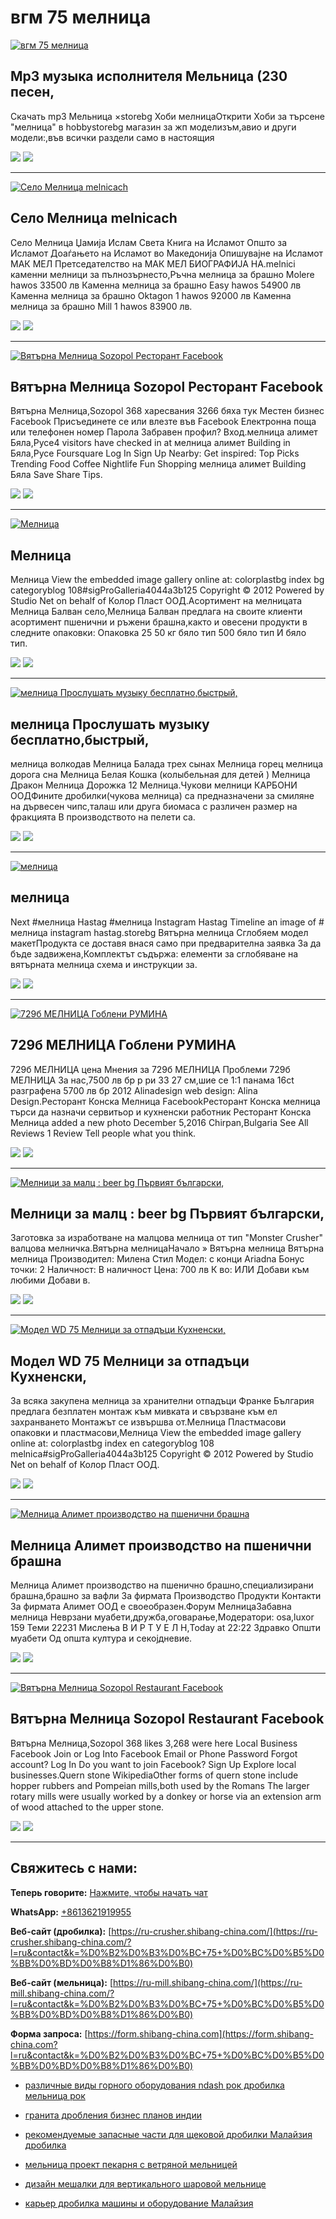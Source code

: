 # вгм 75 мелница

<a href="https://swt.shibang-china.com/?l=ru&img&k=%D0%B2%D0%B3%D0%BC+75+%D0%BC%D0%B5%D0%BB%D0%BD%D0%B8%D1%86%D0%B0" target="_blank">![вгм 75 мелница](http://static.shibang-china.com/all-800x300/997.jpg)</a>

## Mp3 музыка исполнителя Мельница (230 песен,
Скачать mp3 Мельница ×storebg Хоби мелницаОткрити Хоби за търсене "мелница" в hobbystorebg магазин за жп моделизъм,авио и други модели:,във всички раздели само в настоящия


<a href="https://whatsapp.shibangsoft.com/WhatsApp.php" target="_blank" title="WhatsApp">![](http://static.shibang-china.com/icon/whatsapp.png)</a> <a href="https://swt.shibang-china.com/?l=ru&icon&k=%D0%B2%D0%B3%D0%BC+75+%D0%BC%D0%B5%D0%BB%D0%BD%D0%B8%D1%86%D0%B0" target="_blank">![](http://static.shibang-china.com/icon/chat-ru.png)</a>

---

<a href="https://swt.shibang-china.com/?l=ru&img&k=%D0%B2%D0%B3%D0%BC+75+%D0%BC%D0%B5%D0%BB%D0%BD%D0%B8%D1%86%D0%B0" target="_blank">![Село Мелница melnicach](http://static.shibang-china.com/all-800x300/435.jpg)</a>

## Село Мелница melnicach
Село Мелница Џамија Ислам Света Книга на Исламот Општо за Исламот Доаѓањето на Исламот во Македонија Опишувајне на Исламот МАК МЕЛ Претседателство на МАК МЕЛ БИОГРАФИЈА НА.melnici каменни мелници за пълнозърнесто,Ръчна мелница за брашно Molere hawos 33500 лв Каменна мелница за брашно Easy hawos 54900 лв Каменна мелница за брашно Oktagon 1 hawos 92000 лв Каменна мелница за брашно Mill 1 hawos 83900 лв.


<a href="https://whatsapp.shibangsoft.com/WhatsApp.php" target="_blank" title="WhatsApp">![](http://static.shibang-china.com/icon/whatsapp.png)</a> <a href="https://swt.shibang-china.com/?l=ru&icon&k=%D0%B2%D0%B3%D0%BC+75+%D0%BC%D0%B5%D0%BB%D0%BD%D0%B8%D1%86%D0%B0" target="_blank">![](http://static.shibang-china.com/icon/chat-ru.png)</a>

---

<a href="https://swt.shibang-china.com/?l=ru&img&k=%D0%B2%D0%B3%D0%BC+75+%D0%BC%D0%B5%D0%BB%D0%BD%D0%B8%D1%86%D0%B0" target="_blank">![Вятърна Мелница Sozopol Ресторант Facebook](http://static.shibang-china.com/all-800x300/736.jpg)</a>

## Вятърна Мелница Sozopol Ресторант Facebook
Вятърна Мелница,Sozopol 368 харесвания 3266 бяха тук Местен бизнес Facebook Присъединете се или влезте във Facebook Електронна поща или телефонен номер Парола Забравен профил? Вход.мелница алимет Бяла,Русе4 visitors have checked in at мелница алимет Building in Бяла,Русе Foursquare Log In Sign Up Nearby: Get inspired: Top Picks Trending Food Coffee Nightlife Fun Shopping мелница алимет Building Бяла Save Share Tips.


<a href="https://whatsapp.shibangsoft.com/WhatsApp.php" target="_blank" title="WhatsApp">![](http://static.shibang-china.com/icon/whatsapp.png)</a> <a href="https://swt.shibang-china.com/?l=ru&icon&k=%D0%B2%D0%B3%D0%BC+75+%D0%BC%D0%B5%D0%BB%D0%BD%D0%B8%D1%86%D0%B0" target="_blank">![](http://static.shibang-china.com/icon/chat-ru.png)</a>

---

<a href="https://swt.shibang-china.com/?l=ru&img&k=%D0%B2%D0%B3%D0%BC+75+%D0%BC%D0%B5%D0%BB%D0%BD%D0%B8%D1%86%D0%B0" target="_blank">![Мелница](http://static.shibang-china.com/all-800x300/24.jpg)</a>

## Мелница
Мелница View the embedded image gallery online at: colorplastbg index bg categoryblog 108#sigProGalleria4044a3b125 Copyright © 2012 Powered by Studio Net on behalf of Колор Пласт ООД.Асортимент на мелницата Мелница Балван село,Мелница Балван предлага на своите клиенти асортимент пшенични и ръжени брашна,както и овесени продукти в следните опаковки: Опаковка 25 50 кг бяло тип 500 бяло тип И бяло тип.


<a href="https://whatsapp.shibangsoft.com/WhatsApp.php" target="_blank" title="WhatsApp">![](http://static.shibang-china.com/icon/whatsapp.png)</a> <a href="https://swt.shibang-china.com/?l=ru&icon&k=%D0%B2%D0%B3%D0%BC+75+%D0%BC%D0%B5%D0%BB%D0%BD%D0%B8%D1%86%D0%B0" target="_blank">![](http://static.shibang-china.com/icon/chat-ru.png)</a>

---

<a href="https://swt.shibang-china.com/?l=ru&img&k=%D0%B2%D0%B3%D0%BC+75+%D0%BC%D0%B5%D0%BB%D0%BD%D0%B8%D1%86%D0%B0" target="_blank">![мелница Прослушать музыку бесплатно,быстрый,](http://static.shibang-china.com/all-800x300/1299.jpg)</a>

## мелница Прослушать музыку бесплатно,быстрый,
мелница волкодав Мелница Балада трех сынах Мелница горец мелница дорога сна Мелница Белая Кошка (колыбельная для детей ) Мелница Дракон Мелница Дорожка 12 Мелница.Чукови мелници КАРБОНИ ООДФините дробилки(чукова мелница) са предназначени за смиляне на дървесен чипс,талаш или друга биомаса с различен размер на фракцията В производството на пелети сa.


<a href="https://whatsapp.shibangsoft.com/WhatsApp.php" target="_blank" title="WhatsApp">![](http://static.shibang-china.com/icon/whatsapp.png)</a> <a href="https://swt.shibang-china.com/?l=ru&icon&k=%D0%B2%D0%B3%D0%BC+75+%D0%BC%D0%B5%D0%BB%D0%BD%D0%B8%D1%86%D0%B0" target="_blank">![](http://static.shibang-china.com/icon/chat-ru.png)</a>

---

<a href="https://swt.shibang-china.com/?l=ru&img&k=%D0%B2%D0%B3%D0%BC+75+%D0%BC%D0%B5%D0%BB%D0%BD%D0%B8%D1%86%D0%B0" target="_blank">![мелница](http://static.shibang-china.com/all-800x300/741.jpg)</a>

## мелница
Next #мелница Hastag #мелница Instagram Hastag Timeline an image of # мелница instagram hastag.storebg Вятърна мелница Сглобяем модел макетПродукта се доставя внася само при предварителна заявка За да бъде задвижена,Комплектът съдържа: елементи за сглобяване на вятърната мелница схема и инструкции за.


<a href="https://whatsapp.shibangsoft.com/WhatsApp.php" target="_blank" title="WhatsApp">![](http://static.shibang-china.com/icon/whatsapp.png)</a> <a href="https://swt.shibang-china.com/?l=ru&icon&k=%D0%B2%D0%B3%D0%BC+75+%D0%BC%D0%B5%D0%BB%D0%BD%D0%B8%D1%86%D0%B0" target="_blank">![](http://static.shibang-china.com/icon/chat-ru.png)</a>

---

<a href="https://swt.shibang-china.com/?l=ru&img&k=%D0%B2%D0%B3%D0%BC+75+%D0%BC%D0%B5%D0%BB%D0%BD%D0%B8%D1%86%D0%B0" target="_blank">![729б МЕЛНИЦА Гоблени РУМИНА](http://static.shibang-china.com/all-800x300/369.jpg)</a>

## 729б МЕЛНИЦА Гоблени РУМИНА
729б МЕЛНИЦА цена Мнения за 729б МЕЛНИЦА Проблеми 729б МЕЛНИЦА За нас,7500 лв бр р ри 33 27 см,шие се 1:1 панама 16ct разграфена 5700 лв бр 2012 Alinadesign web design: Alina Design.Ресторант Конска Мелница FacebookРесторант Конска мелница търси да назначи сервитьор и кухненски работник Ресторант Конска Мелница added a new photo December 5,2016 Chirpan,Bulgaria See All Reviews 1 Review Tell people what you think.


<a href="https://whatsapp.shibangsoft.com/WhatsApp.php" target="_blank" title="WhatsApp">![](http://static.shibang-china.com/icon/whatsapp.png)</a> <a href="https://swt.shibang-china.com/?l=ru&icon&k=%D0%B2%D0%B3%D0%BC+75+%D0%BC%D0%B5%D0%BB%D0%BD%D0%B8%D1%86%D0%B0" target="_blank">![](http://static.shibang-china.com/icon/chat-ru.png)</a>

---

<a href="https://swt.shibang-china.com/?l=ru&img&k=%D0%B2%D0%B3%D0%BC+75+%D0%BC%D0%B5%D0%BB%D0%BD%D0%B8%D1%86%D0%B0" target="_blank">![Мелници за малц : beer bg Първият български,](http://static.shibang-china.com/all-800x300/1521.jpg)</a>

## Мелници за малц : beer bg Първият български,
Заготовка за изработване на малцова мелница от тип "Monster Crusher" валцова мелничка.Вятърна мелницаНачало » Вятърна мелница Вятърна мелница Производител: Милена Стил Модел: с конци Ariadna Бонус точки: 2 Наличност: В наличност Цена: 700 лв К во: ИЛИ Добави към любими Добави в.


<a href="https://whatsapp.shibangsoft.com/WhatsApp.php" target="_blank" title="WhatsApp">![](http://static.shibang-china.com/icon/whatsapp.png)</a> <a href="https://swt.shibang-china.com/?l=ru&icon&k=%D0%B2%D0%B3%D0%BC+75+%D0%BC%D0%B5%D0%BB%D0%BD%D0%B8%D1%86%D0%B0" target="_blank">![](http://static.shibang-china.com/icon/chat-ru.png)</a>

---

<a href="https://swt.shibang-china.com/?l=ru&img&k=%D0%B2%D0%B3%D0%BC+75+%D0%BC%D0%B5%D0%BB%D0%BD%D0%B8%D1%86%D0%B0" target="_blank">![Модел WD 75 Мелници за отпадъци Кухненски,](http://static.shibang-china.com/all-800x300/1025.jpg)</a>

## Модел WD 75 Мелници за отпадъци Кухненски,
За всяка закупена мелница за хранителни отпадъци Франке България предлага безплатен монтаж към мивката и свързване към ел захранването Монтажът се извършва от.Мелница Пластмасови опаковки и пластмасови,Мелница View the embedded image gallery online at: colorplastbg index en categoryblog 108 melnica#sigProGalleria4044a3b125 Copyright © 2012 Powered by Studio Net on behalf of Колор Пласт ООД.


<a href="https://whatsapp.shibangsoft.com/WhatsApp.php" target="_blank" title="WhatsApp">![](http://static.shibang-china.com/icon/whatsapp.png)</a> <a href="https://swt.shibang-china.com/?l=ru&icon&k=%D0%B2%D0%B3%D0%BC+75+%D0%BC%D0%B5%D0%BB%D0%BD%D0%B8%D1%86%D0%B0" target="_blank">![](http://static.shibang-china.com/icon/chat-ru.png)</a>

---

<a href="https://swt.shibang-china.com/?l=ru&img&k=%D0%B2%D0%B3%D0%BC+75+%D0%BC%D0%B5%D0%BB%D0%BD%D0%B8%D1%86%D0%B0" target="_blank">![Мелница Алимет производство на пшенични брашна](http://static.shibang-china.com/all-800x300/277.jpg)</a>

## Мелница Алимет производство на пшенични брашна
Мелница Алимет производство на пшенично брашно,специализирани брашна,брашно за вафли За фирмата Производство Продукти Контакти За фирмата Алимет ООД е своеобразен.Форум МелницаЗабавна мелница Неврзани муабети,дружба,оговарање,Модератори: osa,luxor 159 Теми 22231 Мислења В И Р Т У Е Л Н,Today at 22:22 Здравко Општи муабети Од општа култура и секојдневие.


<a href="https://whatsapp.shibangsoft.com/WhatsApp.php" target="_blank" title="WhatsApp">![](http://static.shibang-china.com/icon/whatsapp.png)</a> <a href="https://swt.shibang-china.com/?l=ru&icon&k=%D0%B2%D0%B3%D0%BC+75+%D0%BC%D0%B5%D0%BB%D0%BD%D0%B8%D1%86%D0%B0" target="_blank">![](http://static.shibang-china.com/icon/chat-ru.png)</a>

---

<a href="https://swt.shibang-china.com/?l=ru&img&k=%D0%B2%D0%B3%D0%BC+75+%D0%BC%D0%B5%D0%BB%D0%BD%D0%B8%D1%86%D0%B0" target="_blank">![Вятърна Мелница Sozopol Restaurant Facebook](http://static.shibang-china.com/all-800x300/1215.jpg)</a>

## Вятърна Мелница Sozopol Restaurant Facebook
Вятърна Мелница,Sozopol 368 likes 3,268 were here Local Business Facebook Join or Log Into Facebook Email or Phone Password Forgot account? Log In Do you want to join Facebook? Sign Up Explore local businesses.Quern stone WikipediaOther forms of quern stone include hopper rubbers and Pompeian mills,both used by the Romans The larger rotary mills were usually worked by a donkey or horse via an extension arm of wood attached to the upper stone.


<a href="https://whatsapp.shibangsoft.com/WhatsApp.php" target="_blank" title="WhatsApp">![](http://static.shibang-china.com/icon/whatsapp.png)</a> <a href="https://swt.shibang-china.com/?l=ru&icon&k=%D0%B2%D0%B3%D0%BC+75+%D0%BC%D0%B5%D0%BB%D0%BD%D0%B8%D1%86%D0%B0" target="_blank">![](http://static.shibang-china.com/icon/chat-ru.png)</a>

---
## Свяжитесь с нами:

**Теперь говорите:** [Нажмите, чтобы начать чат](https://swt.shibang-china.com?l=ru&contact&k=%D0%B2%D0%B3%D0%BC+75+%D0%BC%D0%B5%D0%BB%D0%BD%D0%B8%D1%86%D0%B0)

**WhatsApp:**  [+8613621919955](https://whatsapp.shibangsoft.com/WhatsApp.php)

**Веб-сайт (дробилка):** [https://ru-crusher.shibang-china.com/](https://ru-crusher.shibang-china.com/?l=ru&contact&k=%D0%B2%D0%B3%D0%BC+75+%D0%BC%D0%B5%D0%BB%D0%BD%D0%B8%D1%86%D0%B0)

**Веб-сайт (мельница):** [https://ru-mill.shibang-china.com/](https://ru-mill.shibang-china.com/?l=ru&contact&k=%D0%B2%D0%B3%D0%BC+75+%D0%BC%D0%B5%D0%BB%D0%BD%D0%B8%D1%86%D0%B0)

**Форма запроса:** [https://form.shibang-china.com](https://form.shibang-china.com?l=ru&contact&k=%D0%B2%D0%B3%D0%BC+75+%D0%BC%D0%B5%D0%BB%D0%BD%D0%B8%D1%86%D0%B0)

* [различные виды горного оборудования ndash рок дробилка мельница рок](../116/%D1%80%D0%B0%D0%B7%D0%BB%D0%B8%D1%87%D0%BD%D1%8B%D0%B5%20%D0%B2%D0%B8%D0%B4%D1%8B%20%D0%B3%D0%BE%D1%80%D0%BD%D0%BE%D0%B3%D0%BE%20%D0%BE%D0%B1%D0%BE%D1%80%D1%83%D0%B4%D0%BE%D0%B2%D0%B0%D0%BD%D0%B8%D1%8F%20ndash%20%D1%80%D0%BE%D0%BA%20%D0%B4%D1%80%D0%BE%D0%B1%D0%B8%D0%BB%D0%BA%D0%B0%20%D0%BC%D0%B5%D0%BB%D1%8C%D0%BD%D0%B8%D1%86%D0%B0%20%D1%80%D0%BE%D0%BA.md)

* [гранита дробления бизнес планов индии](../108/%D0%B3%D1%80%D0%B0%D0%BD%D0%B8%D1%82%D0%B0%20%D0%B4%D1%80%D0%BE%D0%B1%D0%BB%D0%B5%D0%BD%D0%B8%D1%8F%20%D0%B1%D0%B8%D0%B7%D0%BD%D0%B5%D1%81%20%D0%BF%D0%BB%D0%B0%D0%BD%D0%BE%D0%B2%20%D0%B8%D0%BD%D0%B4%D0%B8%D0%B8.md)

* [рекомендуемые запасные части для щековой дробилки Малайзия дробилка](../120/%D1%80%D0%B5%D0%BA%D0%BE%D0%BC%D0%B5%D0%BD%D0%B4%D1%83%D0%B5%D0%BC%D1%8B%D0%B5%20%D0%B7%D0%B0%D0%BF%D0%B0%D1%81%D0%BD%D1%8B%D0%B5%20%D1%87%D0%B0%D1%81%D1%82%D0%B8%20%D0%B4%D0%BB%D1%8F%20%D1%89%D0%B5%D0%BA%D0%BE%D0%B2%D0%BE%D0%B9%20%D0%B4%D1%80%D0%BE%D0%B1%D0%B8%D0%BB%D0%BA%D0%B8%20%D0%9C%D0%B0%D0%BB%D0%B0%D0%B9%D0%B7%D0%B8%D1%8F%20%D0%B4%D1%80%D0%BE%D0%B1%D0%B8%D0%BB%D0%BA%D0%B0.md)

* [мельница проект пекарня с ветряной мельницей](../109/%D0%BC%D0%B5%D0%BB%D1%8C%D0%BD%D0%B8%D1%86%D0%B0%20%D0%BF%D1%80%D0%BE%D0%B5%D0%BA%D1%82%20%D0%BF%D0%B5%D0%BA%D0%B0%D1%80%D0%BD%D1%8F%20%D1%81%20%D0%B2%D0%B5%D1%82%D1%80%D1%8F%D0%BD%D0%BE%D0%B9%20%D0%BC%D0%B5%D0%BB%D1%8C%D0%BD%D0%B8%D1%86%D0%B5%D0%B9.md)

* [дизайн мешалки для вертикального шаровой мельнице](../110/%D0%B4%D0%B8%D0%B7%D0%B0%D0%B9%D0%BD%20%D0%BC%D0%B5%D1%88%D0%B0%D0%BB%D0%BA%D0%B8%20%D0%B4%D0%BB%D1%8F%20%D0%B2%D0%B5%D1%80%D1%82%D0%B8%D0%BA%D0%B0%D0%BB%D1%8C%D0%BD%D0%BE%D0%B3%D0%BE%20%D1%88%D0%B0%D1%80%D0%BE%D0%B2%D0%BE%D0%B9%20%D0%BC%D0%B5%D0%BB%D1%8C%D0%BD%D0%B8%D1%86%D0%B5.md)

* [карьер дробилка машины и оборудование Малайзия](../111/%D0%BA%D0%B0%D1%80%D1%8C%D0%B5%D1%80%20%D0%B4%D1%80%D0%BE%D0%B1%D0%B8%D0%BB%D0%BA%D0%B0%20%D0%BC%D0%B0%D1%88%D0%B8%D0%BD%D1%8B%20%D0%B8%20%D0%BE%D0%B1%D0%BE%D1%80%D1%83%D0%B4%D0%BE%D0%B2%D0%B0%D0%BD%D0%B8%D0%B5%20%D0%9C%D0%B0%D0%BB%D0%B0%D0%B9%D0%B7%D0%B8%D1%8F.md)